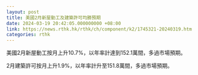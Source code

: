 ```yaml
---
layout: post
title: 美國2月新屋動工及建築許可均勝預期
date: 2024-03-19 20:42:05.000000000 +08:00
link: https://news.rthk.hk/rthk/ch/component/k2/1745321-20240319.htm
categories: rthk
---
```


美國2月新屋動工按月上升10.7%，以年率計達到152.1萬間，多過市場預期。

2月建築許可按月上升1.9%，以年率計升至151.8萬間，多過市場預期。
